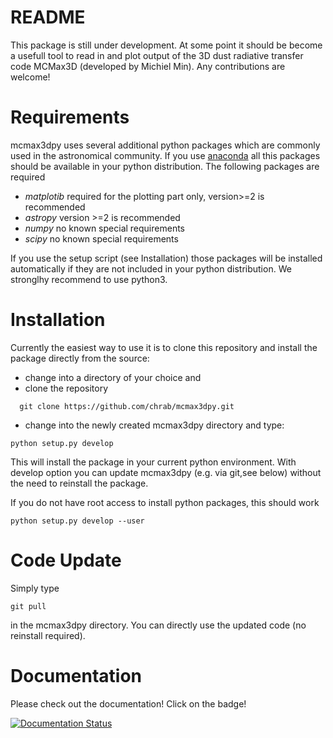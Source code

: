 # README #

This package is still under development. 
At some point it should be become a usefull tool to read in and plot output of the 3D dust radiative transfer code MCMax3D (developed by Michiel Min). 
Any contributions are welcome!

Requirements
============
mcmax3dpy uses several additional python packages which are commonly used in the astronomical community. 
If you use [anaconda](https://www.anaconda.com/distribution/) all this packages should be available in your python distribution. 
The following packages are required

* *matplotib* required for the plotting part only, version>=2 is recommended  
* *astropy*     version >=2 is recommended
* *numpy*       no known special requirements
* *scipy*       no known special requirements

If you use the setup script (see Installation) those packages will be installed automatically if 
they are not included in your python distribution. We stronglhy recommend to use python3.

Installation
============
Currently the easiest way to use it is to clone this repository and install the package directly from the source:

* change into a directory of your choice and 
* clone the repository 


```
  git clone https://github.com/chrab/mcmax3dpy.git
``` 
 
* change into the newly created mcmax3dpy directory and type:


```
python setup.py develop
```

This will install the package in your current python environment. 
With develop option you can update mcmax3dpy (e.g. via git,see below) without the need to reinstall the package.

If you do not have root access to install python packages, this should work

```
python setup.py develop --user
```

Code Update
===========
Simply type 

```
git pull 
```

in the mcmax3dpy directory. You can directly use the updated code (no reinstall required).

Documentation
=============
Please check out the documentation! Click on the badge!

[![Documentation Status](https://readthedocs.org/projects/mcmax3dpy/badge/?version=latest)](https://mcmax3dpy.readthedocs.io/en/latest/?badge=latest)
